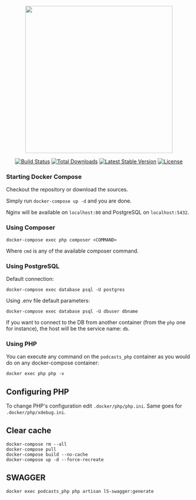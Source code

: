 <p align="center"><a href="https://laravel.com" target="_blank"><img src="https://raw.githubusercontent.com/laravel/art/master/logo-lockup/5%20SVG/2%20CMYK/1%20Full%20Color/laravel-logolockup-cmyk-red.svg" width="400"></a></p>

<p align="center">
<a href="https://travis-ci.org/laravel/framework"><img src="https://travis-ci.org/laravel/framework.svg" alt="Build Status"></a>
<a href="https://packagist.org/packages/laravel/framework"><img src="https://img.shields.io/packagist/dt/laravel/framework" alt="Total Downloads"></a>
<a href="https://packagist.org/packages/laravel/framework"><img src="https://img.shields.io/packagist/v/laravel/framework" alt="Latest Stable Version"></a>
<a href="https://packagist.org/packages/laravel/framework"><img src="https://img.shields.io/packagist/l/laravel/framework" alt="License"></a>
</p>

### Starting Docker Compose

Checkout the repository or download the sources.

Simply run `docker-compose up -d` and you are done.

Nginx will be available on `localhost:80` and PostgreSQL on `localhost:5432`.

### Using Composer

`docker-compose exec php composer <COMMAND>`

Where `cmd` is any of the available composer command.

### Using PostgreSQL

Default connection:

`docker-compose exec database psql -U postgres`

Using .env file default parameters:

`docker-compose exec database psql -U dbuser dbname`

If you want to connect to the DB from another container (from the `php` one for instance), the host will be the service name: `db`.

### Using PHP

You can execute any command on the `podcasts_php` container as you would do on any docker-compose container:

`docker exec php php -v`

## Configuring PHP

To change PHP's configuration edit `.docker/php/php.ini`.
Same goes for `.docker/php/xdebug.ini`.

## Clear cache

```
docker-compose rm --all
docker-compose pull
docker-compose build --no-cache
docker-compose up -d --force-recreate
 ```

## SWAGGER

```
docker exec podcasts_php php artisan l5-swagger:generate
 ```
